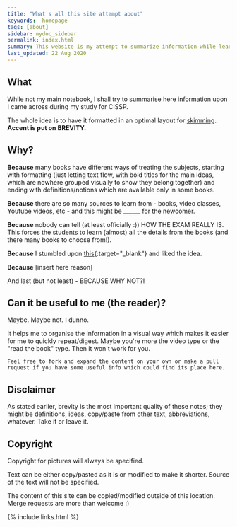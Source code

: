 ```yaml
---
title: "What's all this site attempt about"
keywords:  homepage
tags: [about]
sidebar: mydoc_sidebar
permalink: index.html
summary: This website is my attempt to summarize information while learning for the CISSP exam.
last_updated: 22 Aug 2020
---
```


<!--{% include note.html content="If you're cloning this theme, you're probably writing documentation of some kind. I have a blog on technical writing here called <a alt='technical writing blog' href='http://idratherbewriting.com'>I'd Rather Be Writing</a>. If you'd like to stay updated with the latest trends, best practices, and other methods for writing documentation, consider <a href='https://tinyletter.com/tomjoht'>subscribing</a>. I also have a site on <a href='http://idratherbewriting.com/learnapidoc'>writing API documentation</a>." %}
-->
## What

While not my main notebook, I shall try to summarise here information upon I came across during my study for CISSP. 

The whole idea is to have it formatted in an optimal layout for [skimming](http://www.butte.edu/departments/cas/tipsheets/readingstrategies/skimming_scanning.html). **Accent is put on BREVITY.**


## Why?

**Because** many books have different ways of treating the subjects, starting with formatting (just letting text flow, with bold titles for the main ideas, which are nowhere grouped visually to show they belong together) and ending with definitions/notions which are available only in some books.

**Because** there are so many sources to learn from - books, video classes, Youtube videos, etc - and this might be ______ for the newcomer.

**Because** nobody can tell (at least officially :)) HOW THE EXAM REALLY IS. This forces the students to learn (almost) all the details from the books (and there many books to choose from!).

**Because** I stumbled upon [this](https://simonowens157.gitlab.io/cissp/){:target="_blank"} and liked the idea.

**Because** [insert here reason]

And last (but not least) - BECAUSE WHY NOT?!


## Can it be useful to me (the reader)?

Maybe. Maybe not. I dunno.

It helps me to organise the information in a visual way which makes it easier for me to quickly repeat/digest. Maybe you're more the video type or the "read the book" type. Then it won't work for you.

```
Feel free to fork and expand the content on your own or make a pull request if you have some useful info which could find its place here.
```

## Disclaimer

As stated earlier, brevity is the most important quality of these notes; they might be definitions, ideas, copy/paste from other text, abbreviations, whatever. Take it or leave it.


## Copyright

Copyright for pictures will always be specified.

Text can be either copy/pasted as it is or modified to make it shorter. Source of the text will not be specified.

The content of this site can be copied/modified outside of this location. Merge requests are more than welcome :)

{% include links.html %}
